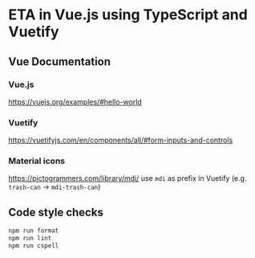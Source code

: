 # ETA in Vue.js using TypeScript and Vuetify

## Vue Documentation

### Vue.js

<https://vuejs.org/examples/#hello-world>

### Vuetify

<https://vuetifyjs.com/en/components/all/#form-inputs-and-controls>

### Material icons

<https://pictogrammers.com/library/mdi/>
use `mdi` as prefix in Vuetify (e.g. `trash-can` -> `mdi-trash-can`)

## Code style checks

```sh
npm run format
npm run lint
npm run cspell
```
